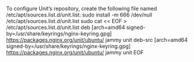 <!-- https://askubuntu.com/questions/741410/skipping-acquire-of-configured-file-main-binary-i386-packages-as-repository-x -->
To configure Unit’s repository, create the following file named /etc/apt/sources.list.d/unit.list:
sudo install -m 666 /dev/null /etc/apt/sources.list.d/unit.list
sudo cat << EOF > /etc/apt/sources.list.d/unit.list
deb [arch=amd64 signed-by=/usr/share/keyrings/nginx-keyring.gpg] https://packages.nginx.org/unit/ubuntu/ jammy unit
deb-src [arch=amd64 signed-by=/usr/share/keyrings/nginx-keyring.gpg] https://packages.nginx.org/unit/ubuntu/ jammy unit
EOF